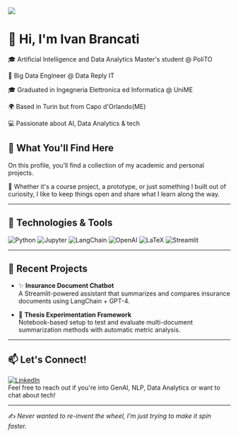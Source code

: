 <img src="https://media3.giphy.com/media/v1.Y2lkPTc5MGI3NjExejY0MTR1aDlxYW5tNTJkcGs1ejJmazJpMGY3MHlqY3IwMTJ0MmJnNyZlcD12MV9pbnRlcm5hbF9naWZfYnlfaWQmY3Q9Zw/aNqEFrYVnsS52/giphy.gif" />
  

# 👋 Hi, I'm Ivan Brancati

🎓 Artificial Intelligence and Data Analytics Master's student @ PoliTO

💼 Big Data Engineer @ Data Reply IT

🎓 Graduated in Ingegneria Elettronica ed Informatica @ UniME

🌍 Based in Turin but from Capo d'Orlando(ME)

💻 Passionate about AI, Data Analytics & tech   


## 📁 What You'll Find Here

On this profile, you’ll find a collection of my academic and personal projects.

🚀 Whether it's a course project, a prototype, or just something I built out of curiosity,  I like to keep things open and share what I learn along the way.
 
---

## 🔧 Technologies & Tools

![Python](https://img.shields.io/badge/Python-3776AB?style=flat&logo=python&logoColor=white)
![Jupyter](https://img.shields.io/badge/Jupyter-F37626?style=flat&logo=jupyter&logoColor=white)
![LangChain](https://img.shields.io/badge/LangChain-00C7B7?style=flat&logo=OpenAI&logoColor=white)
![OpenAI](https://img.shields.io/badge/OpenAI-412991?style=flat&logo=openai&logoColor=white)
![LaTeX](https://img.shields.io/badge/LaTeX-008080?style=flat&logo=latex&logoColor=white)
![Streamlit](https://img.shields.io/badge/Streamlit-FF4B4B?style=flat&logo=streamlit&logoColor=white)

---

## 🧠 Recent Projects

- ✨ **Insurance Document Chatbot**  
  A Streamlit-powered assistant that summarizes and compares insurance documents using LangChain + GPT-4.

- 🧪 **Thesis Experimentation Framework**  
  Notebook-based setup to test and evaluate multi-document summarization methods with automatic metric analysis.


---

## 📫 Let's Connect!

[![LinkedIn](https://img.shields.io/badge/LinkedIn-blue?style=flat&logo=linkedin&logoColor=white)](https://www.linkedin.com/in/ivanbrancati/)  
Feel free to reach out if you're into GenAI, NLP, Data Analytics or want to chat about tech!

---

✍️ _Never wanted to re-invent the wheel, I'm just trying to make it spin faster._
